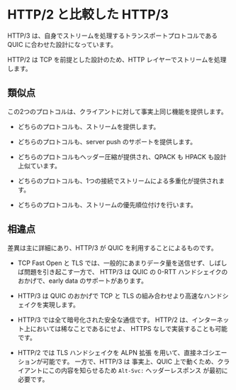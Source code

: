 # HTTP/2 と比較した HTTP/3

HTTP/3 は、自身でストリームを処理するトランスポートプロトコルである QUIC に合わせた設計になっています。

HTTP/2 は TCP を前提とした設計のため、HTTP レイヤーでストリームを処理します。

## 類似点

この2つのプロトコルは、クライアントに対して事実上同じ機能を提供します。

- どちらのプロトコルも、ストリームを提供します。

- どちらのプロトコルも、server push のサポートを提供します。

- どちらのプロトコルもヘッダー圧縮が提供され、QPACK も HPACK も設計上似ています。

- どちらのプロトコルも、1つの接続でストリームによる多重化が提供されます。

- どちらのプロトコルも、ストリームの優先順位付けを行います。

## 相違点

差異は主に詳細にあり、HTTP/3 が QUIC を利用することによるものです。

- TCP Fast Open と TLS では、一般的にあまりデータ量を送信せず、しばしば問題を引き起こす一方で、
  HTTP/3 は QUIC の 0-RTT ハンドシェイクのおかげで、early data のサポートがあります。

- HTTP/3 は QUIC のおかげで TCP と TLS の組み合わせより高速なハンドシェイクを実現します。

- HTTP/3 では全て暗号化された安全な通信です。
  HTTP/2 は、インターネット上においては稀なことであるにせよ、 HTTPS なしで実装することも可能です。

- HTTP/2 では TLS ハンドシェイクを ALPN 拡張 を用いて、直接ネゴシエーションが可能です。
  一方で、HTTP/3 は 事実上、QUIC 上で動くため、クライアントにこの内容を知らせるため
  `Alt-Svc:` ヘッダーレスポンス が最初に必要です。
